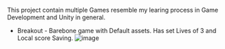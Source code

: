 This project contain multiple Games resemble my learing process in Game Development and Unity in general.
* Breakout - Barebone game with Default assets. Has set Lives of 3 and Local score Saving.
  ![image](https://github.com/user-attachments/assets/6ef9e201-2364-48a3-8b7f-43d28d01caaf)
